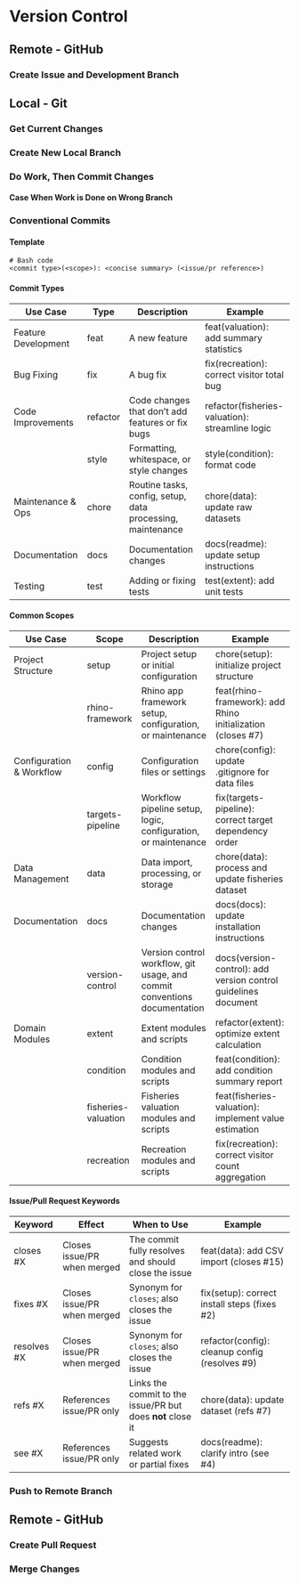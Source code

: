# Version Control

## Remote - GitHub

### Create Issue and Development Branch

## Local - Git

### Get Current Changes

### Create New Local Branch

### Do Work, Then Commit Changes

#### Case When Work is Done on Wrong Branch

### Conventional Commits 

#### Template

```text
# Bash code
<commit type>(<scope>): <concise summary> (<issue/pr reference>)
```

#### Commit Types

| Use Case            | Type     | Description                                                | Example                                         |
| ------------------- | -------- | ---------------------------------------------------------- | ----------------------------------------------- |
| Feature Development | feat     | A new feature                                              | feat(valuation): add summary statistics         |
| Bug Fixing          | fix      | A bug fix                                                  | fix(recreation): correct visitor total bug      |
| Code Improvements   | refactor | Code changes that don’t add features or fix bugs           | refactor(fisheries-valuation): streamline logic |
|                     | style    | Formatting, whitespace, or style changes                   | style(condition): format code                   |
| Maintenance & Ops   | chore    | Routine tasks, config, setup, data processing, maintenance | chore(data): update raw datasets                |
| Documentation       | docs     | Documentation changes                                      | docs(readme): update setup instructions         |
| Testing             | test     | Adding or fixing tests                                     | test(extent): add unit tests                    |

#### Common Scopes

| Use Case                 | Scope               | Description                                                   | Example                                     |
| ------------------------ | ------------------- | ------------------------------------------------------------- | ----------------------------------------------------------- |
| Project Structure        | setup               | Project setup or initial configuration                        | chore(setup): initialize project structure                  |
|                          | rhino-framework     | Rhino app framework setup, configuration, or maintenance      | feat(rhino-framework): add Rhino initialization (closes #7) |
| Configuration & Workflow | config              | Configuration files or settings                               | chore(config): update .gitignore for data files             |
|                          | targets-pipeline    | Workflow pipeline setup, logic, configuration, or maintenance | fix(targets-pipeline): correct target dependency order      |
| Data Management          | data                | Data import, processing, or storage                           | chore(data): process and update fisheries dataset           |
| Documentation            | docs                | Documentation changes                                         | docs(docs): update installation instructions                |
|               | version-control | Version control workflow, git usage, and commit conventions documentation | docs(version-control): add version control guidelines document |
| Domain Modules           | extent              | Extent modules and scripts                                    | refactor(extent): optimize extent calculation               |
|                          | condition           | Condition modules and scripts                                 | feat(condition): add condition summary report               |
|                          | fisheries-valuation | Fisheries valuation modules and scripts                       | feat(fisheries-valuation): implement value estimation       |
|                          | recreation          | Recreation modules and scripts                                | fix(recreation): correct visitor count aggregation          |

#### Issue/Pull Request Keywords

| Keyword     | Effect                      | When to Use                                                | Example                         |
| ----------- | --------------------------- | ---------------------------------------------------------- | ---------------------------------------------- |
| closes #X   | Closes issue/PR when merged | The commit fully resolves and should close the issue       | feat(data): add CSV import (closes #15)        |
| fixes #X    | Closes issue/PR when merged | Synonym for `closes`; also closes the issue                | fix(setup): correct install steps (fixes #2)   |
| resolves #X | Closes issue/PR when merged | Synonym for `closes`; also closes the issue                | refactor(config): cleanup config (resolves #9) |
| refs #X     | References issue/PR only    | Links the commit to the issue/PR but does **not** close it | chore(data): update dataset (refs #7)          |
| see #X      | References issue/PR only    | Suggests related work or partial fixes                     | docs(readme): clarify intro (see #4)           |

### Push to Remote Branch

## Remote - GitHub

### Create Pull Request

### Merge Changes
